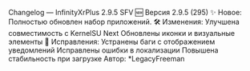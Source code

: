 Changelog — InfinityXrPlus 2.9.5 SFV
🆕 Версия 2.9.5 (295)
✨ Новое:
Полностью обновлен набор приложений.
🛠 Изменения:
Улучшена совместимость с KernelSU Next
Обновлены иконки и визуальные элементы
🐞 Исправления:
Устранены баги с отображением уведомлений
Исправлены ошибки в локализации
Повышена стабильность при загрузке
Автор: *LegacyFreeman
